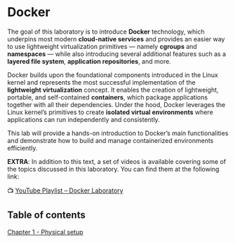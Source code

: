 # Docker

The goal of this laboratory is to introduce **Docker** technology, which underpins most modern **cloud-native services** and provides an easier way to use lightweight virtualization primitives — namely **cgroups** and **namespaces** — while also introducing several additional features such as a **layered file system**, **application repositories**, and more.

Docker builds upon the foundational components introduced in the Linux kernel and represents the most successful implementation of the **lightweight virtualization** concept.
It enables the creation of lightweight, portable, and self-contained **containers**, which package applications together with all their dependencies.
Under the hood, Docker leverages the Linux kernel’s primitives to create **isolated virtual environments** where applications can run independently and consistently.

This lab will provide a hands-on introduction to Docker’s main functionalities and demonstrate how to build and manage containerized environments efficiently.

**EXTRA**: In addition to this text, a set of videos is available covering some of the topics discussed in this laboratory.
You can find them at the following link:

📺 [YouTube Playlist – Docker Laboratory](https://www.youtube.com/playlist?list=PLTAfidx4guQImT5beuAs4YAhIzuBBoEHk)

## Table of contents 

[Chapter 1 - Physical setup](./1.1/README.md)